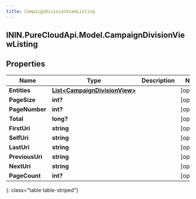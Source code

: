 ```yaml
---
title: CampaignDivisionViewListing
---
```

## ININ.PureCloudApi.Model.CampaignDivisionViewListing

## Properties

|Name | Type | Description | Notes|
|------------ | ------------- | ------------- | -------------|
| **Entities** | [**List&lt;CampaignDivisionView&gt;**](CampaignDivisionView.html) |  | [optional] |
| **PageSize** | **int?** |  | [optional] |
| **PageNumber** | **int?** |  | [optional] |
| **Total** | **long?** |  | [optional] |
| **FirstUri** | **string** |  | [optional] |
| **SelfUri** | **string** |  | [optional] |
| **LastUri** | **string** |  | [optional] |
| **PreviousUri** | **string** |  | [optional] |
| **NextUri** | **string** |  | [optional] |
| **PageCount** | **int?** |  | [optional] |
{: class="table table-striped"}


